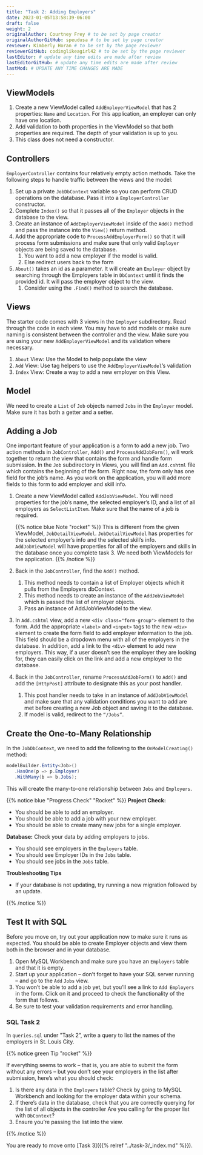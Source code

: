 ```yaml
---
title: "Task 2: Adding Employers"
date: 2023-01-05T13:58:39-06:00
draft: false
weight: 2
originalAuthor: Courtney Frey # to be set by page creator
originalAuthorGitHub: speudusa # to be set by page creator
reviewer: Kimberly Horan # to be set by the page reviewer
reviewerGitHub: codinglikeagirl42 # to be set by the page reviewer
lastEditor: # update any time edits are made after review
lastEditorGitHub: # update any time edits are made after review
lastMod: # UPDATE ANY TIME CHANGES ARE MADE
---
```


## ViewModels

1. Create a new ViewModel called `AddEmployerViewModel` that has 2 properties: `Name` and `Location`.  For this application, an employer can only have one location.
1. Add validation to both properties in the ViewModel so that both properties are required. The depth of your validation is up to you.  
1. This class does not need a constructor.

## Controllers

`EmployerController` contains four relatively empty action methods. Take the following steps to handle traffic between the views and the model:
   1. Set up a private `JobDbContext` variable so you can perform CRUD operations on the database. Pass it into a `EmployerController` constructor.
   1. Complete `Index()` so that it passes all of the `Employer` objects in the database to the view. 
   1. Create an instance of `AddEmployerViewModel` inside of the `Add()` method and pass the instance into the `View()` return method.
   1. Add the appropriate code to `ProcessAddEmployerForm()` so that it will process form submissions and make sure that only valid `Employer` objects are being saved to the database.
      1. You want to add a new employer if the model is valid.  
      1. Else redirect users back to the form
   1. `About()` takes an id as a parameter.  It will create an `Employer` object by searching through the Employers table in `DbContext` until it finds the provided id.  It will pass the employer object to the view.
      1. Consider using the `.Find()` method to search the database.

## Views

The starter code comes with 3 views in the `Employer` subdirectory. Read through the code in each view.  You may have to add models or make sure naming is consistent between the controller and the view.  Make sure you are using your new `AddEmployerViewModel` and its validation where necessary.
1. `About` View: Use the Model to help populate the view 
1. `Add` View:  Use tag helpers to use the `AddEmployerViewModel`’s validation
1. `Index` View: Create a way to add a new employer on this View.

## Model

We need to create a `List` of `Job` objects named `Jobs` in the `Employer` model.  Make sure it has both a getter and a setter.

## Adding a Job

One important feature of your application is a form to add a new job. Two action methods in `JobController`, `Add()` and `ProcessAddJobForm()`, will work together to return the view that contains the form and handle form submission. In the `Job` subdirectory in Views, you will find an `Add.cshtml` file which contains the beginning of the form. Right now, the form only has one field for the job’s name. As you work on the application, you will add more fields to this form to add employer and skill info.

1. Create a new ViewModel called `AddJobViewModel`. You will need properties for the job’s name, the selected employer’s ID, and a list of all employers as `SelectListItem`.  Make sure that the name of a job is required.

   {{% notice blue Note "rocket" %}}
   This is different from the given ViewModel, `JobDetailViewModel`. `JobDetailViewModel` has properties for the selected employer’s info and the selected skill’s info. `AddJobViewModel` will have properties for all of the employers and skills in the database once you complete task 3. We need both ViewModels for the application. 
   {{% /notice %}}

1. Back in the `JobController`, find the `Add()` method.  
   1. This method needs to contain a list of Employer objects which it pulls from the Employers dbContext.
   1. This method needs to create an instance of the `AddJobViewModel` which is passed the list of employer objects.
   1. Pass an instance of AddJobViewModel to the view.  
1. In `Add.cshtml` view, add a new `<div class="form-group">` element to the form. Add the appropriate `<label>` and `<input>` tags to the new `<div>` element to create the form field to add employer information to the job. This field should be a dropdown menu with all of the employers in the database. In addition, add a link to the `<div>` element to add new employers. This way, if a user doesn’t see the employer they are looking for, they can easily click on the link and add a new employer to the database.

1. Back in the `JobController`, rename `ProcessAddJobForm()` to `Add()` and add the `[HttpPost]` attribute to designate this as your post handler.  
   1. This post handler needs to take in an instance of `AddJobViewModel` and make sure that any validation conditions you want to add are met before creating a new Job object and saving it to the database.
   1. If model is valid, redirect to the `“/Jobs”`.

## Create the One-to-Many Relationship

In the `JobDbContext`, we need to add the following to the `OnModelCreating()` method:

```csharp {linenos=table}
modelBuilder.Entity<Job>()
   .HasOne(p => p.Employer)
   .WithMany(b => b.Jobs);
```
This will create the many-to-one relationship between `Jobs` and `Employers`.

{{% notice blue "Progress Check" "Rocket" %}}
**Project Check:**
   - You should be able to add an employer.
   - You should be able to add a job with your new employer.
   - You should be able to create many new jobs for a single employer.

**Database:**  Check your data by adding employers to jobs. 
   - You should see employers in the `Employers` table.  
   - You should see Employer IDs in the `Jobs` table. 
   - You should see jobs in the `Jobs` table.

**Troubleshooting Tips**
   - If your database is not updating, try running a new migration followed by an update.

{{% /notice %}}

## Test It with SQL

Before you move on, try out your application now to make sure it runs as expected. You should be able to create Employer objects and view them both in the browser and in your database.
1. Open MySQL Workbench and make sure you have an `Employers` table and that it is empty. 
1. Start up your application – don’t forget to have your SQL server running – and go to the `Add` `Jobs` view.
1. You won’t be able to add a job yet, but you’ll see a link to `Add Employers` in the form. Click on it and proceed to check the functionality of the form that follows.
1. Be sure to test your validation requirements and error handling.

### SQL Task 2
In `queries.sql` under "Task 2”, write a query to list the names of the employers in St. Louis City.

{{% notice green Tip "rocket" %}}

If everything seems to work – that is, you are able to submit the form without any errors – but you don’t see your employers in the list after submission, here’s what you should check:
1. Is there any data in the `Employers` table? Check by going to MySQL Workbench and looking for the employer data within your schema.
1. If there’s data in the database, check that you are correctly querying for the list of all objects in the controller Are you calling for the proper list with `DbContext`?
1. Ensure you’re passing the list into the view.

{{% /notice %}}

You are ready to move onto [Task 3]({{% relref "../task-3/_index.md" %}}).
